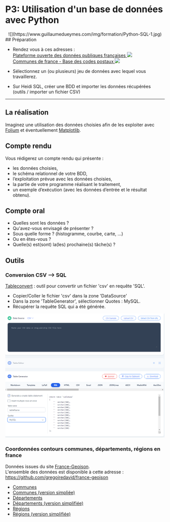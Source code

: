 # **P3: Utilisation d'un base de données avec Python**  
<center>![](https://www.guillaumedueymes.com/img/formation/Python-SQL-1.jpg)
</center>
## Préparation

* Rendez vous à ces adresses :   
<a href="https://www.data.gouv.fr/fr/" target="_blank">Plateforme ouverte des données publiques françaises
![](https://icons.iconarchive.com/icons/icons8/windows-8/24/Programming-External-Link-icon.png)</a><br>
<a href="https://www.data.gouv.fr/fr/datasets/communes-de-france-base-des-codes-postaux/" target="_blank">Communes de france - Base des codes postaux
![](https://icons.iconarchive.com/icons/icons8/windows-8/24/Programming-External-Link-icon.png)</a><br>

* Sélectionnez un (ou plusieurs) jeu de données avec lequel vous travaillerez.

* Sur Heidi SQL, créer une BDD et importer les données récupérées (outils / importer un fichier CSV)
___

## La réalisation

Imaginez une utilisation des données choisies afin de les exploiter avec <a href="https://python-visualization.github.io/folium/index.html" target="_blank">Folium</a>  et éventuellement <a href="https://matplotlib.org/" target="_blank">Matplotlib</a>.

## Compte rendu

Vous rédigerez un compte rendu qui présente :  

* les données choisies,  
* le schéma relationnel de votre BDD,  
* l’exploitation prévue avec les données choisies,  
* la partie de votre programme réalisant le traitement,  
* un exemple d’exécution (avec les données d’entrée et le résultat obtenu).

## Compte oral

* Quelles sont les données ?
* Qu'avez-vous envisagé de présenter ? 
* Sous quelle forme ? (histogramme, courbe, carte, ...)
* Ou en êtes-vous ?
* Quelle(s) est(sont) la(les) prochaine(s) tâche(s) ?


## Outils

### Conversion CSV --> SQL
<a href="https://tableconvert.com/csv-to-sql" target="_blank">Tableconvert</a> : outil pour convertir un fichier 'csv' en requête 'SQL'.

* Copier/Coller le fichier 'csv' dans la zone 'DataSource'
* Dans la zone 'TableGenerator', sélectionner Quotes : MySQL.
* Récupérer la requête SQL qui a été générée.

![](tableconvert.png)

### Coordonnées contours communes, départements, régions en france

Données issues du site <a href="https://france-geojson.gregoiredavid.fr/" target="_blank">France-Geojson</a>.  
L'ensemble des données est disponible à cette adresse : <a href="https://github.com/gregoiredavid/france-geojson" target="_blank">https://github.com/gregoiredavid/france-geojson</a>

* <a href="https://raw.githubusercontent.com/gregoiredavid/france-geojson/master/communes.geojson"  download="communes.geojson" target="_blank">Communes</a>
* <a href="https://raw.githubusercontent.com/gregoiredavid/france-geojson/master/communes-version-simplifiee.geojson" download="communes-version-simplifiee.geojson" target="_blank">Communes (version simpliée)</a>
* <a href="https://raw.githubusercontent.com/gregoiredavid/france-geojson/master/departements.geojson" download="departements.geojson" target="_blank">Départements</a>
* <a href="https://raw.githubusercontent.com/gregoiredavid/france-geojson/master/departements-version-simplifiee.geojson" download="departements-version-simplifiee.geojson" target="_blank">Départements (version simplifiée)</a>
* <a href="https://raw.githubusercontent.com/gregoiredavid/france-geojson/master/regions.geojsonRégions" download="regions.geojsonRégions" target="_blank">Régions</a>
* <a href="https://raw.githubusercontent.com/gregoiredavid/france-geojson/master/regions-version-simplifiee.geojson" download="regions-version-simplifiee.geojson" target="_blank">Régions (version simplifiée)</a>